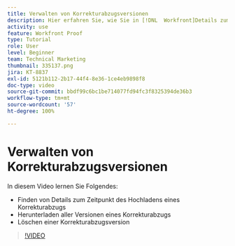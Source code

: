 ```yaml
---
title: Verwalten von Korrekturabzugsversionen
description: Hier erfahren Sie, wie Sie in [!DNL  Workfront]Details zum Hochladezeitpunkt eines Korrekturabzugs finden, alle Korrekturabzugsversionen herunterladen und eine Korrekturabzugsversion löschen können.
activity: use
feature: Workfront Proof
type: Tutorial
role: User
level: Beginner
team: Technical Marketing
thumbnail: 335137.png
jira: KT-8837
exl-id: 5121b112-2b17-44f4-8e36-1ce4eb9898f8
doc-type: video
source-git-commit: bbdf99c6bc1be714077fd94fc3f8325394de36b3
workflow-type: tm+mt
source-wordcount: '57'
ht-degree: 100%

---
```


# Verwalten von Korrekturabzugsversionen

In diesem Video lernen Sie Folgendes:

* Finden von Details zum Zeitpunkt des Hochladens eines Korrekturabzugs
* Herunterladen aller Versionen eines Korrekturabzugs
* Löschen einer Korrekturabzugsversion

>[!VIDEO](https://video.tv.adobe.com/v/3438651/?quality=12&learn=on&enablevpops=1&captions=ger)

<!--
## Learn more
* Manage proof versions
* Remove or archive a proof
* Summary for documents overview
-->
